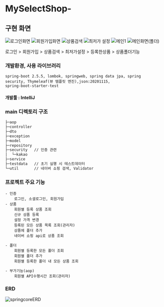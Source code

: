 # MySelectShop-

## 구현 화면

![로그인화면](https://user-images.githubusercontent.com/68727627/147414995-212ce6ff-ad8c-4f6a-aa83-c212a6c9ff08.JPG)
![회원가입화면](https://user-images.githubusercontent.com/68727627/147415003-a0ff5c09-70cc-422b-a29a-ffeea46392f5.JPG)
![상품검색](https://user-images.githubusercontent.com/68727627/147415001-f7bfd8fe-97a7-4742-9de8-75a41aead413.JPG)
![최저가 설정](https://user-images.githubusercontent.com/68727627/147415002-36c8c0b4-7372-4f10-8536-8b39a11ddbdc.JPG)
![메인1](https://user-images.githubusercontent.com/68727627/147414998-39ffe497-b521-4faa-8cb5-64560c5fa027.JPG)
![메인화면(폴더)](https://user-images.githubusercontent.com/68727627/147415000-0f9178db-f722-4233-8f6a-e17fb9635bc8.JPG)

로그인 > 회원가입 > 상품검색 > 최저가설정 > 등록한상품 > 상품폴더기능

### 개발환경, 사용 라이브러리
    
    spring-boot 2.5.5, lombok, springweb, spring data jpa, spring security, Thymeleaf(뷰 템플릿 엔진),json:20201115,
    spring-boot-starter-test
#### 개발툴 : IntelliJ

### main 디렉토리 구조

```bash
├─aop
├─controller 
├─dto
├─exception
├─model
├─repository
├─security   // 인증 관련
│  └─kakao
├─service
├─testdata   // 초기 실행 시 테스트데이터
└─util       // 네이버 쇼핑 검색, Validator
```

### **프로젝트 주요 기능**
    - 인증
        로그인, 소셜로그인, 회원가입
    - 상품
        회원별 등록 상품 조회
        신규 상품 등록
        설정 가격 변경
        등록된 모든 상품 목록 조회(관리자)
        상품에 폴더 추가
        네이버 쇼핑 api로 상품 조회
        
    - 폴더
        회원별 등록한 모든 폴더 조회
        회원별 폴더 추가
        회원별 등록한 폴더 내 모든 상품 조회
        
    - 부가기능(aop)
        회원별 API수행시간 조회(관리자)
        
### **ERD**
![springcoreERD](https://user-images.githubusercontent.com/68727627/147577781-17fea08a-44d2-42a8-a820-cea774f3ee3b.JPG)
